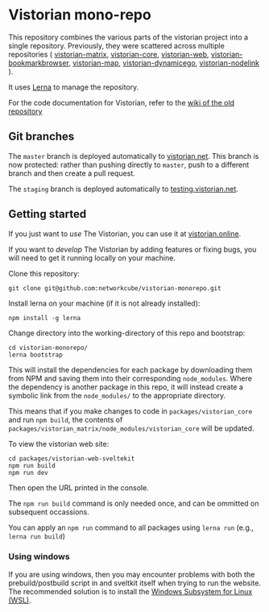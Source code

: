 # Vistorian mono-repo

This repository combines the various parts of the vistorian project into a single repository.
Previously, they were scattered across multiple repositories (
[vistorian-matrix](https://github.com/networkcube/vistorian-matrix),
[vistorian-core](https://github.com/networkcube/vistorian-core),
[vistorian-web](https://github.com/networkcube/vistorian-web),
[vistorian-bookmarkbrowser](https://github.com/networkcube/vistorian-bookmarkbrowser),
[vistorian-map](https://github.com/networkcube/vistorian-map),
[vistorian-dynamicego](https://github.com/networkcube/vistorian-dynamicego),
[vistorian-nodelink](https://github.com/networkcube/vistorian-nodelink)
).

It uses [Lerna](https://lerna.js.org/) to manage the repository.

For the code documentation for Vistorian, refer to the [wiki of the old repository](https://github.com/networkcube/vistorian/wiki) 

## Git branches

The `master` branch is deployed automatically to [vistorian.net](https://vistorian.net). This branch is now protected: rather than pushing directly to `master`, push to a different branch and then create a pull request.

The `staging` branch is deployed automatically to [testing.vistorian.net](https://testing.vistorian.net).


## Getting started

If you just want to *use* The Vistorian, you can use it at [vistorian.online](http://vistorian.online).

If you want to *develop* The Vistorian by adding features or fixing bugs, you will need to get it running locally on your machine.

Clone this repository:

    git clone git@github.com:networkcube/vistorian-monorepo.git

Install lerna on your machine (if it is not already installed):
  
    npm install -g lerna

Change directory into the working-directory of this repo and bootstrap:

    cd vistorian-monorepo/
    lerna bootstrap

This will install the dependencies for each package by downloading them from NPM and saving them into their corresponding `node_modules`.
Where the dependency is another package in this repo, it will instead create a symbolic link from the `node_modules/` to the appropriate directory.

This means that if you make changes to code in `packages/vistorian_core` and run `npm build`, the contents of `packages/vistorian_matrix/node_modules/vistorian_core` will be updated.

To view the vistorian web site:

    cd packages/vistorian-web-sveltekit
    npm run build
    npm run dev

Then open the URL printed in the console.

The `npm run build` command is only needed once, and can be ommitted on subsequent occassions.

You can apply an `npm run` command to all packages using `lerna run` (e.g., `lerna run build`)


### Using windows

If you are using windows, then you may encounter problems with both the prebuild/postbuild script in and sveltkit itself when trying to run the website.
The recommended solution is to install the [Windows Subsystem for Linux (WSL)](https://docs.microsoft.com/en-us/windows/wsl/about).


